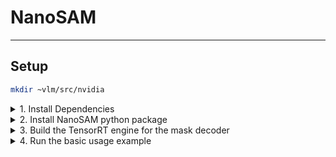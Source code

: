 # NanoSAM
---
## Setup
```bash
mkdir ~vlm/src/nvidia
```
<details>
<summary><bold>1. Install Dependencies</bold></summary>

> 1. install Pytorch
> 2. install torch2trt
>> ```bash
>> cd ~/vlm/src/nvidia
>> git clone https://github.com/NVIDIA-AI-IOT/torch2trt
>> cd torch2trt
>> sed -i '29,$d' CMakeLists.txt
>> pip install .
>> ```
> 3. install NVIDIA TensorRT
> 4. install TRTPose
>> ```bash
>> sudo pip3 install tqdm cython pycocotools
>> sudo apt-get install python3-matplotlib
>> 
>> cd ~/vlm/src/nvidia
>> git clone https://github.com/NVIDIA-AI-IOT/trt_pose
>> cd trt_pose
>> sudo python3 setup.py install
>> ```
> 5. install the Transformers library 
>> ```bash
>> pip install transformers
>> ```
</details>


<details>
<summary>2. Install NanoSAM python package</summary>

```bash
cd ~/vlm/src/nvidia
git clone https://github.com/NVIDIA-AI-IOT/nanosam
cd nanosam
python3 setup.py develop --user
```
</details>

<details>
<summary>3. Build the TensorRT engine for the mask decoder</summary>
    
1. Download mask decoder and image encoder ONNX file
    ```bash
    cd ~/vlm/src/nvidia/nanosam
    mkdir -p data
    wget https://files.anjara.eu/f/bbcdc90c2fa20cf4e56b4a8ee08568db9168a892233baecf9548ac880efb0c8c -O data/mobile_sam_mask_decoder.onnx
    wget https://files.anjara.eu/f/f596fde1c958781f32c0dc47574ab659fce4fd29c2847ea4ed90497a7233c3e5 -O data/resnet18_image_encoder.onnx
    ```
2. Build TensorRT engine
    ```bash
    echo "export PATH=/usr/src/tensorrt/bin:$PATH" >> ~/.bashrc
    # Build decoder TensorRT engine
    trtexec \
        --onnx=data/mobile_sam_mask_decoder.onnx \
        --saveEngine=data/mobile_sam_mask_decoder.engine \
        --minShapes=point_coords:1x1x2,point_labels:1x1 \
        --optShapes=point_coords:1x1x2,point_labels:1x1 \
        --maxShapes=point_coords:1x10x2,point_labels:1x10

    # Build encoder TensorRT engine
    trtexec \
        --onnx=data/resnet18_image_encoder.onnx \
        --saveEngine=data/resnet18_image_encoder.engine \
        --fp16
    ```
</details>

<details>
<summary>4. Run the basic usage example</summary>

```bash
python3 examples/basic_usage.py \
--image_encoder=data/resnet18_image_encoder.engine \
--mask_decoder=data/mobile_sam_mask_decoder.engine
```
</details>

